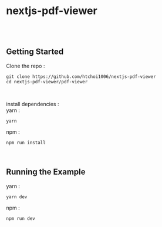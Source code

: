 # nextjs-pdf-viewer
<br>
<br>

## Getting Started

Clone the repo :
```shell
git clone https://github.com/htchoi1006/nextjs-pdf-viewer
cd nextjs-pdf-viewer/pdf-viewer
```

<br>

install dependencies : <br>
yarn :
```shell
yarn
```

npm :
```shell
npm run install
```
<br>

## Running the Example

yarn :
```shell
yarn dev
```

npm :
```shell
npm run dev
```